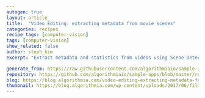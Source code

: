 ```yaml
---
autogen: true
layout: article
title:  "Video Editing: extracting metadata from movie scenes"
categories: recipes
recipe_tags: [computer-vision]
tags: [computer-vision]
show_related: false
author: steph_kim
excerpt: "Extract metadata and statistics from videos using Scene Detection algorithm."

generate_from: https://raw.githubusercontent.com/algorithmiaio/sample-apps/master/recipes/scene_detection/README.md
repository: https://github.com/algorithmiaio/sample-apps/blob/master/recipes/scene_detection/
blog: https://blog.algorithmia.com/video-editing-extracting-metadata-from-movie-scenes/
thumbnail: https://blog.algorithmia.com/wp-content/uploads/2017/06/film-1668918_1280.jpg
---
```

